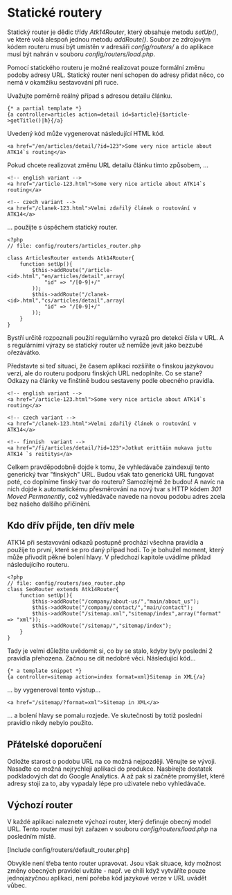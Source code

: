 Statické routery
================

Statický router je dědic třídy _Atk14Router_, který obsahuje metodu _setUp()_, ve které volá alespoň jednou metodu _addRoute()_.
Soubor ze zdrojovým kódem routeru musí být umístěn v adresáři _config/routers/_ a do aplikace musí být nahrán v souboru _config/routers/load.php_.

Pomocí statického routeru je možné realizovat pouze formální změnu podoby adresy URL. Statický router není schopen do adresy přidat něco, co nemá v okamžiku sestavování při ruce.

Uvažujte poměrně reálný případ s adresou detailu článku.

	{* a partial template *}
	{a controller=articles action=detail id=$article}{$article->getTitle()|h}{/a}

Uvedený kód může vygenerovat následující HTML kód.
	
	<a href="/en/articles/detail/?id=123">Some very nice article about ATK14`s routing</a>

Pokud chcete realizovat změnu URL detailu článku tímto způsobem, ...

	<!-- english variant -->
	<a href="/article-123.html">Some very nice article about ATK14`s routing</a>

	<!-- czech variant -->
	<a href="/clanek-123.html">Velmi zdařilý článek o routování v ATK14</a>

... použijte s úspěchem statický router.

	<?php
	// file: config/routers/articles_router.php

	class ArticlesRouter extends Atk14Router{
		function setUp(){
			$this->addRoute("/article-<id>.html","en/articles/detail",array(
				"id" => "/[0-9]+/"
			));
			$this->addRoute("/clanek-<id>.html","cs/articles/detail",array(
				"id" => "/[0-9]+/"
			));
		}
	}

Bystří určitě rozpoznali použití regulárního vyrazů pro detekci čísla v URL. A s regulárními výrazy se statický router už nemůže jevit jako bezzubé ořezávátko.

Představte si teď situaci, že časem aplikaci rozšíříte o finskou jazykovou verzi, ale do routeru podporu finských URL nedoplníte. Co se stane?
Odkazy na články ve finštině budou sestaveny podle obecného pravidla.

	<!-- english variant -->
	<a href="/article-123.html">Some very nice article about ATK14`s routing</a>

	<!-- czech variant -->
	<a href="/clanek-123.html">Velmi zdařilý článek o routování v ATK14</a>

	<!-- finnish  variant -->
	<a href="/fi/articles/detail/?id=123">Jotkut erittäin mukava juttu ATK14 `s reititys</a>

Celkem pravděpodobně dojde k tomu, že vyhledávače zaindexují tento generický tvar "finských" URL. Budou však tato generická URL fungovat poté, co doplníme finský tvar do routeru?
Samozřejmě že budou! A navíc na nich dojde k automatickému přesměrování na nový tvar s HTTP kódem _301 Moved Permanently_, což vyhledávače navede na novou podobu adres zcela bez našeho dalšího přičinění.

Kdo dřív příjde, ten dřív mele
------------------------------

ATK14 při sestavování odkazů postupně prochází všechna pravidla a použije to první, které se pro daný případ hodí. To je bohužel moment, který může přivodit pěkné bolení hlavy. V předchozí kapitole uvádíme příklad následujícího routeru.

	<?php
	// file: config/routers/seo_router.php
	class SeoRouter extends Atk14Router{
		function setUp(){
			$this->addRoute("/company/about-us/","main/about_us");
			$this->addRoute("/company/contact/","main/contact");
			$this->addRoute("/sitemap.xml","sitemap/index",array("format" => "xml"));
			$this->addRoute("/sitemap/","sitemap/index");
		}
	}

Tady je velmi důležite uvědomit si, co by se stalo, kdyby byly poslední 2 pravidla přehozena. Začnou se dít nedobré věci. Následující kód...

	{* a template snippet *}
	{a controller=sitemap action=index format=xml}Sitemap in XML{/a}

... by vygeneroval tento výstup...

	<a href="/sitemap/?format=xml">Sitemap in XML</a>

... a bolení hlavy se pomalu rozjede. Ve skutečnosti by totiž poslední pravidlo nikdy nebylo použito.

Přátelské doporučení
--------------------

Odložte starost o podobu URL na co možná nejpozději. Věnujte se vývoji. Nasaďte co možná nejrychleji aplikaci do produkce. Nasbírejte dostatek podkladových dat do Google Analytics.
A až pak si začněte promýšlet, které adresy stojí za to, aby vypadaly lépe pro uživatele nebo vyhledávače.

Výchozí router
--------------

V každé aplikaci naleznete výchozí router, který definuje obecný model URL. Tento router musí být zařazen v souboru _config/routers/load.php_ na posledním místě.

[Include config/routers/default_router.php]

Obvykle není třeba tento router upravovat. Jsou však situace, kdy možnost změny obecných pravidel uvítáte - např. ve chíli když vytváříte pouze jednojazyčnou aplikaci,
není pořeba kód jazykové verze v URL uvádět vůbec.



